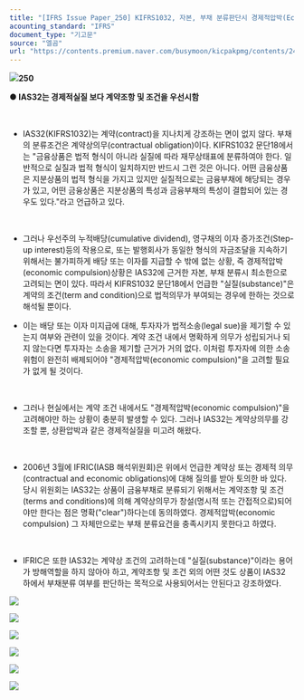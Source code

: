 ```yaml
---
title: "[IFRS Issue Paper_250] KIFRS1032, 자본, 부채 분류판단시 경제적압박(Economic compulsion) 고려 여부"
acounting_standard: "IFRS"
document_type: "기고문"
source: "엘곰"
url: "https://contents.premium.naver.com/busymoon/kicpakpmg/contents/241008144026244yu"
---
```

![](https://n2.news.naver.com/l.gif?type=content)**250**

**● IAS32는 경제적실질 보다 계약조항 및 조건을 우선시함**

​

- IAS32(KIFRS1032)는 계약(contract)을 지나치게 강조하는 면이 없지 않다. 부채의 분류조건은 계약상의무(contractual obligation)이다. KIFRS1032 문단18에서는 "금융상품은 법적 형식이 아니라 실질에 따라 재무상태표에 분류하여야 한다. 일반적으로 실질과 법적 형식이 일치하지만 반드시 그런 것은 아니다. 어떤 금융상품은 지분상품의 법적 형식을 가지고 있지만 실질적으로는 금융부채에 해당되는 경우가 있고, 어떤 금융상품은 지분상품의 특성과 금융부채의 특성이 결합되어 있는 경우도 있다."라고 언급하고 있다.

​

- 그러나 우선주의 누적배당(cumulative dividend), 영구채의 이자 증가조건(Step-up interest)등의 작용으로, 또는 발행회사가 동일한 형식의 자금조달을 지속하기 위해서는 불가피하게 배당 또는 이자를 지급할 수 밖에 없는 상황, 즉 경제적압박(economic compulsion)상황은 IAS32에 근거한 자본, 부채 분류시 최소한으로 고려되는 면이 있다. 따라서 KIFRS1032 문단18에서 언급한 "실질(substance)"은 계약의 조건(term and condition)으로 법적의무가 부여되는 경우에 한하는 것으로 해석될 뿐이다.

- 이는 배당 또는 이자 미지급에 대해, 투자자가 법적소송(legal sue)을 제기할 수 있는지 여부와 관련이 있을 것이다. 계약 조건 내에서 명확하게 의무가 성립되거나 되지 않는다면 투자자는 소송을 제기할 근거가 거의 없다. 이처럼 투자자에 의한 소송위험이 완전히 배제되어야 "경제적압박(economic compulsion)"을 고려할 필요가 없게 될 것이다.

​

- 그러나 현실에서는 계약 조건 내에서도 "경제적압박(economic compulsion)"을 고려해야만 하는 상황이 충분히 발생할 수 있다. 그러나 IAS32는 계약상의무를 강조할 뿐, 상환압박과 같은 경제적실질을 미고려 해왔다.

​

- 2006년 3월에 IFRIC(IASB 해석위원회)은 위에서 언급한 계약상 또는 경제적 의무(contractual and economic obligations)에 대해 질의를 받아 토의한 바 있다. 당시 위원회는 IAS32는 상품이 금융부채로 분류되기 위해서는 계약조항 및 조건(terms and conditions)에 의해 계약상의무가 창설(명시적 또는 간접적으로)되어야만 한다는 점은 명확("clear")하다는데 동의하였다. 경제적압박(economic compulsion) 그 자체만으로는 부채 분류요건을 충족시키지 못한다고 하였다.

​

- IFRIC은 또한 IAS32는 계약상 조건의 고려하는데 "실질(substance)"이라는 용어가 방해역할을 하지 않아야 하고, 계약조항 및 조건 외의 어떤 것도 상품이 IAS32 하에서 부채분류 여부를 판단하는 목적으로 사용되어서는 안된다고 강조하였다.

![](https://scs-phinf.pstatic.net/MjAyNDEwMDhfOTAg/MDAxNzI4MzY1MjY4ODYw.rJ0qRIGFgskBSEXRmTJ0nNyooFMjYB5ZKXV7uiNqjlcg.JB6kGjmXIOPSOIYzIMq9VoUQ1pf_ahqGlOvPV8wVaUcg.PNG/image.png?type=w800)

![](https://scs-phinf.pstatic.net/MjAyNDEwMDhfMjU1/MDAxNzI4MzY1NTYxNjUx.h1w-f_4pfmr1iQ4KLaTk2yCrN3NHwLxxGpVHIi5Y6I8g.w6lny-bqzQZrMK9saL4ZSQe1w95WcHEj75i0mmU4AGIg.PNG/image.png?type=w800)

![](https://scs-phinf.pstatic.net/MjAyNDEwMDhfMjUz/MDAxNzI4MzY1NjMzNDMx.GbDfGsdeNqHK8obkZxIpBcMikLD2zVIcAaRB-ZYzKhsg.d9jZeN8K4OWWczxM8UjZQDZ85CwvXD4YJnPCN5q8oFsg.PNG/image.png?type=w800)

![](https://scs-phinf.pstatic.net/MjAyNDEwMDhfMTgy/MDAxNzI4MzY1Njg2MTEx.HJWoSVF_r8_yKWMDkyNybkqQjbtAlPFB9Lb93oNXOeQg.KwrjHOTCvbz8LiOyjUPKEJUzJHIfqPd3yNEr8TN3NWMg.PNG/image.png?type=w800)

![](https://scs-phinf.pstatic.net/MjAyNDEwMDhfMjgy/MDAxNzI4MzY1NzU1MDM2.aHLUJ_OOaJeQtFFiSHP6XvjYS5Cx8PX4rSFQePDlJsog.cvgjsexba-JGoT4K47QCCykkius1N64lnYqjdZZbOZIg.PNG/image.png?type=w800)

![](https://scs-phinf.pstatic.net/MjAyNDEwMDhfMjMy/MDAxNzI4MzY1ODYwNjk1.TXF-2cYcAYntnp62z91O6OgOdBpaaGGUPAYGqQiYoRsg.ESNfk5HCdN1ex7-cvDJU2dYN3SBU7e0gLKnWOk2q2Asg.PNG/image.png?type=w800)

​